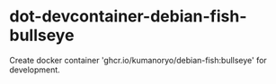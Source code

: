 # dot-devcontainer-debian-fish-bullseye
Create docker container 'ghcr.io/kumanoryo/debian-fish:bullseye' for development.